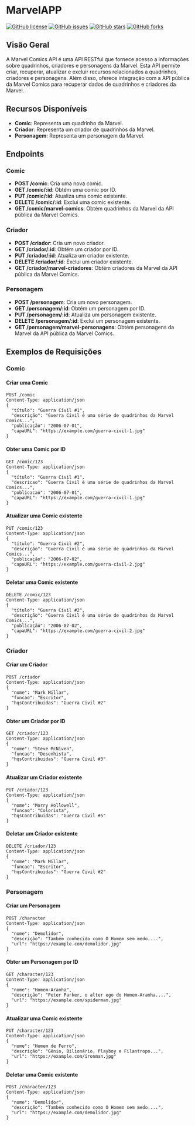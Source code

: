 # MarvelAPP

[![GitHub license](https://img.shields.io/github/license/mecoxeco/MarvelApp)](https://github.com/mecoxeco/MarvelApp/blob/main/LICENSE)
[![GitHub issues](https://img.shields.io/github/issues/mecoxeco/MarvelApp)](https://github.com/mecoxeco/MarvelApp/issues)
[![GitHub stars](https://img.shields.io/github/stars/mecoxeco/MarvelApp)](https://github.com/mecoxeco/MarvelApp/stargazers)
[![GitHub forks](https://img.shields.io/github/forks/mecoxeco/MarvelApp)](https://github.com/mecoxeco/MarvelApp/network)

## Visão Geral

A Marvel Comics API é uma API RESTful que fornece acesso a informações sobre quadrinhos, criadores e personagens da Marvel. Esta API permite criar, recuperar, atualizar e excluir recursos relacionados a quadrinhos, criadores e personagens. Além disso, oferece integração com a API pública da Marvel Comics para recuperar dados de quadrinhos e criadores da Marvel.

## Recursos Disponíveis

- **Comic**: Representa um quadrinho da Marvel.
- **Criador**: Representa um criador de quadrinhos da Marvel.
- **Personagem**: Representa um personagem da Marvel.

## Endpoints

### Comic

- **POST /comic**: Cria uma nova comic.
- **GET /comic/:id**: Obtém uma comic por ID.
- **PUT /comic/:id**: Atualiza uma comic existente.
- **DELETE /comic/:id**: Exclui uma comic existente.
- **GET /comic/marvel-comics**: Obtém quadrinhos da Marvel da API pública da Marvel Comics.

### Criador

- **POST /criador**: Cria um novo criador.
- **GET /criador/:id**: Obtém um criador por ID.
- **PUT /criador/:id**: Atualiza um criador existente.
- **DELETE /criador/:id**: Exclui um criador existente.
- **GET /criador/marvel-criadores**: Obtém criadores da Marvel da API pública da Marvel Comics.

### Personagem

- **POST /personagem**: Cria um novo personagem.
- **GET /personagem/:id**: Obtém um personagem por ID.
- **PUT /personagem/:id**: Atualiza um personagem existente.
- **DELETE /personagem/:id**: Exclui um personagem existente.
- **GET /personagem/marvel-personagens**: Obtém personagens da Marvel da API pública da Marvel Comics.

## Exemplos de Requisições

### Comic

#### Criar uma Comic
```http
POST /comic
Content-Type: application/json
{
  "título": "Guerra Civil #1",
  "descrição": "Guerra Civil é uma série de quadrinhos da Marvel Comics...",
  "publicação": "2006-07-01",
  "capaURL": "https://example.com/guerra-civil-1.jpg"
}
```

#### Obter uma Comic por ID
```http
GET /comic/123
Content-Type: application/json
{
  "título": "Guerra Civil #1",
  "descricao": "Guerra Civil é uma série de quadrinhos da Marvel Comics...",
  "publicacao": "2006-07-01",
  "capaURL": "https://example.com/guerra-civil-1.jpg"
}
```

#### Atualizar uma Comic existente
```http
PUT /comic/123
Content-Type: application/json
{
  "título": "Guerra Civil #2",
  "descrição": "Guerra Civil é uma série de quadrinhos da Marvel Comics...",
  "publicação": "2006-07-02",
  "capaURL": "https://example.com/guerra-civil-2.jpg"
}
```

#### Deletar uma Comic existente
```http
DELETE /comic/123
Content-Type: application/json
{
  "título": "Guerra Civil #2",
  "descrição": "Guerra Civil é uma série de quadrinhos da Marvel Comics...",
  "publicação": "2006-07-02",
  "capaURL": "https://example.com/guerra-civil-2.jpg"
}
```

### Criador

#### Criar um Criador
```http
POST /criador
Content-Type: application/json
{
  "nome": "Mark Millar",
  "funcao": "Escritor",
  "hqsContribuidas": "Guerra Civil #2"
}
```

#### Obter um Criador por ID
```http
GET /criador/123
Content-Type: application/json
{
  "nome": "Steve McNiven",
  "funcao": "Desenhista",
  "hqsContribuidas": "Guerra Civil #3"
}
```

#### Atualizar um Criador existente
```http
PUT /criador/123
Content-Type: application/json
{
  "nome": "Morry Hollowell",
  "funcao": "Colorista",
  "hqsContribuidas": "Guerra Civil #5"
}
```

#### Deletar um Criador existente
```http
DELETE /criador/123
Content-Type: application/json
{
  "nome": "Mark Millar",
  "funcao": "Escritor",
  "hqsContribuidas": "Guerra Civil #2"
}
```

### Personagem

#### Criar um Personagem
```http
POST /character
Content-Type: application/json
{
  "nome": "Demolidor",
  "descrição": "Também conhecido como O Homem sem medo....",
  "url": "https://example.com/demolidor.jpg"
}
```

#### Obter um Personagem por ID
```http
GET /character/123
Content-Type: application/json
{
  "nome": "Homem-Aranha",
  "descrição": "Peter Parker, o alter ego do Homem-Aranha....",
  "url": "https://example.com/spiderman.jpg"
}
```

#### Atualizar uma Comic existente
```http
PUT /character/123
Content-Type: application/json
{
  "nome": "Homem de Ferro",
  "descrição": "Gênio, Bilionário, Playboy e Filantropo...",
  "url": "https://example.com/ironman.jpg"
}
```

#### Deletar uma Comic existente
```http
POST /character/123
Content-Type: application/json
{
  "nome": "Demolidor",
  "descrição": "Também conhecido como O Homem sem medo....",
  "url": "https://example.com/demolidor.jpg"
}
```
